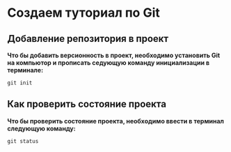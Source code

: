 # Создаем туториал по Git

## Добавление репозитория в проект

**Что бы добавить версионность в проект, необходимо установить Git на компьютор и прописать седующую команду инициализации в терминале:**
```
git init
```
## Как проверить состояние проекта ##

**Что бы проверить состояние проекта, необходимо ввести в терминал следующую команду:**
```fix
git status
```